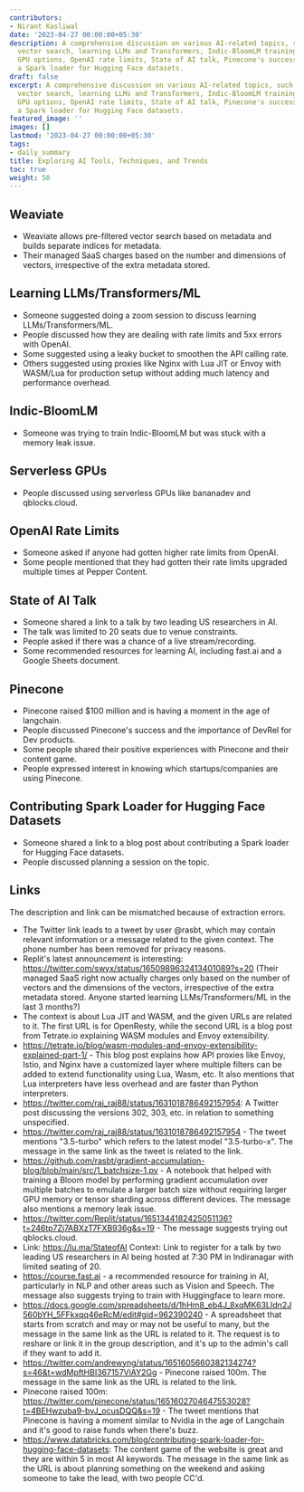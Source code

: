 ```yaml
---
contributors:
- Nirant Kasliwal
date: '2023-04-27 00:00:00+05:30'
description: A comprehensive discussion on various AI-related topics, such as Weaviate's
  vector search, learning LLMs and Transformers, Indic-BloomLM training, serverless
  GPU options, OpenAI rate limits, State of AI talk, Pinecone's success, and contributing
  a Spark loader for Hugging Face datasets.
draft: false
excerpt: A comprehensive discussion on various AI-related topics, such as Weaviate's
  vector search, learning LLMs and Transformers, Indic-BloomLM training, serverless
  GPU options, OpenAI rate limits, State of AI talk, Pinecone's success, and contributing
  a Spark loader for Hugging Face datasets.
featured_image: ''
images: []
lastmod: '2023-04-27 00:00:00+05:30'
tags:
- daily_summary
title: Exploring AI Tools, Techniques, and Trends
toc: true
weight: 50
---
```


## Weaviate
- Weaviate allows pre-filtered vector search based on metadata and builds separate indices for metadata.
- Their managed SaaS charges based on the number and dimensions of vectors, irrespective of the extra metadata stored.

## Learning LLMs/Transformers/ML
- Someone suggested doing a zoom session to discuss learning LLMs/Transformers/ML.
- People discussed how they are dealing with rate limits and 5xx errors with OpenAI.
- Some suggested using a leaky bucket to smoothen the API calling rate.
- Others suggested using proxies like Nginx with Lua JIT or Envoy with WASM/Lua for production setup without adding much latency and performance overhead.

## Indic-BloomLM
- Someone was trying to train Indic-BloomLM but was stuck with a memory leak issue.

## Serverless GPUs
- People discussed using serverless GPUs like bananadev and qblocks.cloud.

## OpenAI Rate Limits
- Someone asked if anyone had gotten higher rate limits from OpenAI.
- Some people mentioned that they had gotten their rate limits upgraded multiple times at Pepper Content.

## State of AI Talk
- Someone shared a link to a talk by two leading US researchers in AI.
- The talk was limited to 20 seats due to venue constraints.
- People asked if there was a chance of a live stream/recording.
- Some recommended resources for learning AI, including fast.ai and a Google Sheets document.

## Pinecone
- Pinecone raised $100 million and is having a moment in the age of langchain.
- People discussed Pinecone's success and the importance of DevRel for Dev products.
- Some people shared their positive experiences with Pinecone and their content game.
- People expressed interest in knowing which startups/companies are using Pinecone.

## Contributing Spark Loader for Hugging Face Datasets
- Someone shared a link to a blog post about contributing a Spark loader for Hugging Face datasets.
- People discussed planning a session on the topic.

## Links
The description and link can be mismatched because of extraction errors.

- The Twitter link leads to a tweet by user @rasbt, which may contain relevant information or a message related to the given context. The phone number has been removed for privacy reasons.
- Replit's latest announcement is interesting: https://twitter.com/swyx/status/1650989632413401089?s=20 (Their managed SaaS right now actually charges only based on the number of vectors and the dimensions of the vectors, irrespective of the extra metadata stored. Anyone started learning LLMs/Transformers/ML in the last 3 months?)
- The context is about Lua JIT and WASM, and the given URLs are related to it. The first URL is for OpenResty, while the second URL is a blog post from Tetrate.io explaining WASM modules and Envoy extensibility.
- https://tetrate.io/blog/wasm-modules-and-envoy-extensibility-explained-part-1/ - This blog post explains how API proxies like Envoy, Istio, and Nginx have a customized layer where multiple filters can be added to extend functionality using Lua, Wasm, etc. It also mentions that Lua interpreters have less overhead and are faster than Python interpreters.
- https://twitter.com/raj_raj88/status/1631018786492157954: A Twitter post discussing the versions 302, 303, etc. in relation to something unspecified.
- https://twitter.com/raj_raj88/status/1631018786492157954 - The tweet mentions "3.5-turbo" which refers to the latest model "3.5-turbo-x". The message in the same link as the tweet is related to the link.
- https://github.com/rasbt/gradient-accumulation-blog/blob/main/src/1_batchsize-1.py - A notebook that helped with training a Bloom model by performing gradient accumulation over multiple batches to emulate a larger batch size without requiring larger GPU memory or tensor sharding across different devices. The message also mentions a memory leak issue.
- https://twitter.com/Replit/status/1651344182425051136?t=246tp7Zj7ABXzT7FXB936g&s=19 - The message suggests trying out qblocks.cloud.
- Link: https://lu.ma/StateofAI 
  Context: Link to register for a talk by two leading US researchers in AI being hosted at 7:30 PM in Indiranagar with limited seating of 20.
- https://course.fast.ai - a recommended resource for training in AI, particularly in NLP and other areas such as Vision and Speech. The message also suggests trying to train with Huggingface to learn more.
- https://docs.google.com/spreadsheets/d/1hHm8_eb4J_8xqMK63LIdn2J560bYH_5FFkxqq46eRcM/edit#gid=962390240 - A spreadsheet that starts from scratch and may or may not be useful to many, but the message in the same link as the URL is related to it. The request is to reshare or link it in the group description, and it's up to the admin's call if they want to add it.
- https://twitter.com/andrewyng/status/1651605660382134274?s=46&t=wdMpftHBI367157ViAY2Gg - Pinecone raised 100m. The message in the same link as the URL is related to the link.
- Pinecone raised 100m: https://twitter.com/pinecone/status/1651602704647553028?t=4BEHwzuba9-bvJ_ocusDQQ&s=19 - The tweet mentions that Pinecone is having a moment similar to Nvidia in the age of Langchain and it's good to raise funds when there's buzz.
- https://www.databricks.com/blog/contributing-spark-loader-for-hugging-face-datasets: The content game of the website is great and they are within 5 in most AI keywords. The message in the same link as the URL is about planning something on the weekend and asking someone to take the lead, with two people CC'd.
